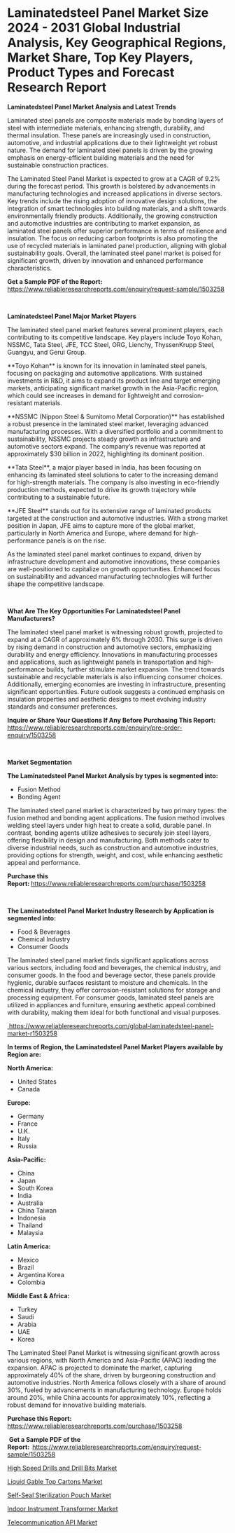 <p><h1>Laminatedsteel Panel Market Size 2024 - 2031 Global Industrial Analysis, Key Geographical Regions, Market Share, Top Key Players, Product Types and Forecast Research Report</h1></p><p><strong>Laminatedsteel Panel Market Analysis and Latest Trends</strong></p>
<p><p>Laminated steel panels are composite materials made by bonding layers of steel with intermediate materials, enhancing strength, durability, and thermal insulation. These panels are increasingly used in construction, automotive, and industrial applications due to their lightweight yet robust nature. The demand for laminated steel panels is driven by the growing emphasis on energy-efficient building materials and the need for sustainable construction practices.</p><p>The Laminated Steel Panel Market is expected to grow at a CAGR of 9.2% during the forecast period. This growth is bolstered by advancements in manufacturing technologies and increased applications in diverse sectors. Key trends include the rising adoption of innovative design solutions, the integration of smart technologies into building materials, and a shift towards environmentally friendly products. Additionally, the growing construction and automotive industries are contributing to market expansion, as laminated steel panels offer superior performance in terms of resilience and insulation. The focus on reducing carbon footprints is also promoting the use of recycled materials in laminated panel production, aligning with global sustainability goals. Overall, the laminated steel panel market is poised for significant growth, driven by innovation and enhanced performance characteristics.</p></p>
<p><strong>Get a Sample PDF of the Report:&nbsp;</strong> <a href="https://www.reliableresearchreports.com/enquiry/request-sample/1503258?utm_campaign=4&utm_medium=2&utm_source=Github&utm_content=ia&utm_term=27092024&utm_id=laminatedsteel-panel">https://www.reliableresearchreports.com/enquiry/request-sample/1503258</a></p>
<p>&nbsp;</p>
<p><strong>Laminatedsteel Panel Major Market Players</strong></p>
<p><p>The laminated steel panel market features several prominent players, each contributing to its competitive landscape. Key players include Toyo Kohan, NSSMC, Tata Steel, JFE, TCC Steel, ORG, Lienchy, ThyssenKrupp Steel, Guangyu, and Gerui Group. </p><p>**Toyo Kohan** is known for its innovation in laminated steel panels, focusing on packaging and automotive applications. With sustained investments in R&D, it aims to expand its product line and target emerging markets, anticipating significant market growth in the Asia-Pacific region, which could see increases in demand for lightweight and corrosion-resistant materials.</p><p>**NSSMC (Nippon Steel & Sumitomo Metal Corporation)** has established a robust presence in the laminated steel market, leveraging advanced manufacturing processes. With a diversified portfolio and a commitment to sustainability, NSSMC projects steady growth as infrastructure and automotive sectors expand. The company’s revenue was reported at approximately $30 billion in 2022, highlighting its dominant position.</p><p>**Tata Steel**, a major player based in India, has been focusing on enhancing its laminated steel solutions to cater to the increasing demand for high-strength materials. The company is also investing in eco-friendly production methods, expected to drive its growth trajectory while contributing to a sustainable future.</p><p>**JFE Steel** stands out for its extensive range of laminated products targeted at the construction and automotive industries. With a strong market position in Japan, JFE aims to capture more of the global market, particularly in North America and Europe, where demand for high-performance panels is on the rise.</p><p>As the laminated steel panel market continues to expand, driven by infrastructure development and automotive innovations, these companies are well-positioned to capitalize on growth opportunities. Enhanced focus on sustainability and advanced manufacturing technologies will further shape the competitive landscape.</p></p>
<p>&nbsp;</p>
<p><strong>What Are The Key Opportunities For Laminatedsteel Panel Manufacturers?</strong></p>
<p><p>The laminated steel panel market is witnessing robust growth, projected to expand at a CAGR of approximately 6% through 2030. This surge is driven by rising demand in construction and automotive sectors, emphasizing durability and energy efficiency. Innovations in manufacturing processes and applications, such as lightweight panels in transportation and high-performance builds, further stimulate market expansion. The trend towards sustainable and recyclable materials is also influencing consumer choices. Additionally, emerging economies are investing in infrastructure, presenting significant opportunities. Future outlook suggests a continued emphasis on insulation properties and aesthetic designs to meet evolving industry standards and consumer preferences.</p></p>
<p><strong>Inquire or Share Your Questions If Any Before Purchasing This Report:</strong> <a href="https://www.reliableresearchreports.com/enquiry/pre-order-enquiry/1503258?utm_campaign=4&utm_medium=2&utm_source=Github&utm_content=ia&utm_term=27092024&utm_id=laminatedsteel-panel">https://www.reliableresearchreports.com/enquiry/pre-order-enquiry/1503258</a></p>
<p>&nbsp;</p>
<p><strong>Market Segmentation</strong></p>
<p><strong>The Laminatedsteel Panel Market Analysis by types is segmented into:</strong></p>
<p><ul><li>Fusion Method</li><li>Bonding Agent</li></ul></p>
<p><p>The laminated steel panel market is characterized by two primary types: the fusion method and bonding agent applications. The fusion method involves welding steel layers under high heat to create a solid, durable panel. In contrast, bonding agents utilize adhesives to securely join steel layers, offering flexibility in design and manufacturing. Both methods cater to diverse industrial needs, such as construction and automotive industries, providing options for strength, weight, and cost, while enhancing aesthetic appeal and performance.</p></p>
<p><strong>Purchase this Report:&nbsp;</strong><a href="https://www.reliableresearchreports.com/purchase/1503258?utm_campaign=4&utm_medium=2&utm_source=Github&utm_content=ia&utm_term=27092024&utm_id=laminatedsteel-panel">https://www.reliableresearchreports.com/purchase/1503258</a></p>
<p>&nbsp;</p>
<p><strong>The Laminatedsteel Panel Market Industry Research by Application is segmented into:</strong></p>
<p><ul><li>Food & Beverages</li><li>Chemical Industry</li><li>Consumer Goods</li></ul></p>
<p><p>The laminated steel panel market finds significant applications across various sectors, including food and beverages, the chemical industry, and consumer goods. In the food and beverage sector, these panels provide hygienic, durable surfaces resistant to moisture and chemicals. In the chemical industry, they offer corrosion-resistant solutions for storage and processing equipment. For consumer goods, laminated steel panels are utilized in appliances and furniture, ensuring aesthetic appeal combined with durability, making them ideal for both functional and visual purposes.</p></p>
<p><a href="https://www.reliableresearchreports.com/global-laminatedsteel-panel-market-r1503258?utm_campaign=4&utm_medium=2&utm_source=Github&utm_content=ia&utm_term=27092024&utm_id=laminatedsteel-panel">&nbsp;https://www.reliableresearchreports.com/global-laminatedsteel-panel-market-r1503258</a></p>
<p><strong>In terms of Region, the Laminatedsteel Panel Market Players available by Region are:</strong></p>
<p>
    <p> <strong> North America: </strong>
        <ul>
            <li>United States</li>
            <li>Canada</li>
        </ul>
        </p> 
    <p> <strong> Europe: </strong>
        <ul>
            <li>Germany</li>
            <li>France</li>
            <li>U.K.</li>
            <li>Italy</li>
            <li>Russia</li>
        </ul>
        </p> 
    <p> <strong> Asia-Pacific: </strong>
        <ul>
            <li>China</li>
            <li>Japan</li>
            <li>South Korea</li>
            <li>India</li>
            <li>Australia</li>
            <li>China Taiwan</li>
            <li>Indonesia</li>
            <li>Thailand</li>
            <li>Malaysia</li>
        </ul>
        </p> 
    <p> <strong> Latin America: </strong>
        <ul>
            <li>Mexico</li>
            <li>Brazil</li>
            <li>Argentina Korea</li>
            <li>Colombia</li>
        </ul>
        </p> 
    <p> <strong> Middle East & Africa: </strong>
        <ul>
            <li>Turkey</li>
            <li>Saudi</li>
            <li>Arabia</li>
            <li>UAE</li>
            <li>Korea</li>
        </ul>
    </p>
    </p>
<p><p>The Laminated Steel Panel Market is witnessing significant growth across various regions, with North America and Asia-Pacific (APAC) leading the expansion. APAC is projected to dominate the market, capturing approximately 40% of the share, driven by burgeoning construction and automotive industries. North America follows closely with a share of around 30%, fueled by advancements in manufacturing technology. Europe holds around 20%, while China accounts for approximately 10%, reflecting a robust demand for innovative building materials.</p></p>
<p><strong>Purchase this Report: </strong><a href="https://www.reliableresearchreports.com/purchase/1503258?utm_campaign=4&utm_medium=2&utm_source=Github&utm_content=ia&utm_term=27092024&utm_id=laminatedsteel-panel">https://www.reliableresearchreports.com/purchase/1503258</a></p>
<p>&nbsp;<strong>Get a Sample PDF of the Report:&nbsp;&nbsp;</strong><a href="https://www.reliableresearchreports.com/enquiry/request-sample/1503258?utm_campaign=4&utm_medium=2&utm_source=Github&utm_content=ia&utm_term=27092024&utm_id=laminatedsteel-panel">https://www.reliableresearchreports.com/enquiry/request-sample/1503258</a></p>
<p><strong></strong></p>
<p><p><a href="https://github.com/senabcsa/Market-Research-Report-List-1/blob/main/high-speed-drills-and-drill-bits-market.md?utm_campaign=4&utm_medium=2&utm_source=Github&utm_content=ia&utm_term=27092024&utm_id=laminatedsteel-panel">High Speed Drills and Drill Bits Market</a></p><p><a href="https://issuu.com/reportprime-2/docs/liquid-gable-top-cartons-market-siz_a592724b766d98?utm_campaign=4&utm_medium=2&utm_source=Github&utm_content=ia&utm_term=27092024&utm_id=laminatedsteel-panel">Liquid Gable Top Cartons Market</a></p><p><a href="https://issuu.com/reportprime-2/docs/self-seal-sterilization-pouch-marke_eb969957e7c8bf?utm_campaign=4&utm_medium=2&utm_source=Github&utm_content=ia&utm_term=27092024&utm_id=laminatedsteel-panel">Self-Seal Sterilization Pouch Market</a></p><p><a href="https://github.com/AlesiaDushku485/Market-Research-Report-List-1/blob/main/indoor-instrument-transformer-market.md?utm_campaign=4&utm_medium=2&utm_source=Github&utm_content=ia&utm_term=27092024&utm_id=laminatedsteel-panel">Indoor Instrument Transformer Market</a></p><p><a href="https://www.linkedin.com/pulse/navigating-global-telecommunication-api-market-landscape-ltbxf?trackingId=6LtIhFlhRqK5PXHbfw06Ug%3D%3D&utm_campaign=4&utm_medium=2&utm_source=Github&utm_content=ia&utm_term=27092024&utm_id=laminatedsteel-panel">Telecommunication API Market</a></p></p>